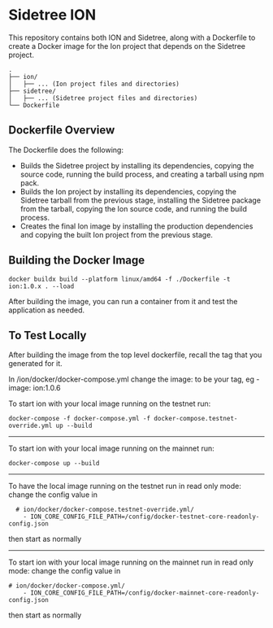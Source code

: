 # Sidetree ION
This repository contains both ION and Sidetree, along with a Dockerfile to create a Docker image for the Ion project that depends on the Sidetree project.

```
.
├── ion/
│   ├── ... (Ion project files and directories)
├── sidetree/
│   ├── ... (Sidetree project files and directories)
└── Dockerfile
```

## Dockerfile Overview
The Dockerfile does the following:

* Builds the Sidetree project by installing its dependencies, copying the source code, running the build process, and creating a tarball using npm pack.
* Builds the Ion project by installing its dependencies, copying the Sidetree tarball from the previous stage, installing the Sidetree package from the tarball, copying the Ion source code, and running the build process.
* Creates the final Ion image by installing the production dependencies and copying the built Ion project from the previous stage.



## Building the Docker Image 
```
docker buildx build --platform linux/amd64 -f ./Dockerfile -t ion:1.0.x . --load
```

After building the image, you can run a container from it and test the application as needed.

## To Test Locally

After building the image from the top level dockerfile, recall the tag that you generated for it.

In /ion/docker/docker-compose.yml change the image: to be your tag, eg - image: ion:1.0.6

To start ion with your local image running on the testnet run:
```
docker-compose -f docker-compose.yml -f docker-compose.testnet-override.yml up --build
```

---


To start ion with your local image running on the mainnet run:
```
docker-compose up --build
```

---

To have the local image running on the testnet run in read only mode:
change the config value in 

```
  # ion/docker/docker-compose.testnet-override.yml/
    - ION_CORE_CONFIG_FILE_PATH=/config/docker-testnet-core-readonly-config.json
```
then start as normally


---

To start ion with your local image running on the mainnet run in read only mode:
change the config value in 


```
# ion/docker/docker-compose.yml/
    - ION_CORE_CONFIG_FILE_PATH=/config/docker-mainnet-core-readonly-config.json
```
then start as normally
